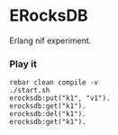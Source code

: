 ERocksDB
=============

Erlang nif experiment.


### Play it

	rebar clean compile -v
	./start.sh
	erocksdb:put("k1", "v1").
	erocksdb:get("k1").
	erocksdb:del("k1").
	erocksdb:get("k1").
